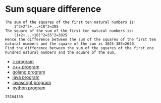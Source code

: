 # Sum square difference

```
The sum of the squares of the first ten natural numbers is:
    1^2+2^2+...+10^2=385
The square of the sum of the first ten natural numbers is:
    (1+2+...+10)^2=55^2=3025
Hence the difference between the sum of the squares of the first ten natural numbers and the square of the sum is 3025-385=2640.
Find the difference between the sum of the squares of the first one hundred natural numbers and the square of the sum.
```

* [c program](Problem006.c)
* [c++ program](Problem006.cpp)
* [golang program](Problem006.go)
* [java program](Problem006.java)
* [javascript program](Problem006.js)
* [python program](Problem006.py)

```
25164150
```
